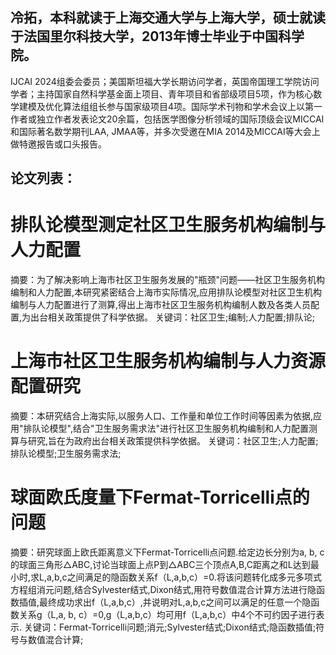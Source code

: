 ## 冷拓，本科就读于上海交通大学与上海大学，硕士就读于法国里尔科技大学，2013年博士毕业于中国科学院。
IJCAI 2024组委会委员；美国斯坦福大学长期访问学者，英国帝国理工学院访问学者；主持国家自然科学基金面上项目、青年项目和省部级项目5项，作为核心数学建模及优化算法组组长参与国家级项目4项。国际学术刊物和学术会议上以第一作者或独立作者发表论文20余篇，包括医学图像分析领域的国际顶级会议MICCAI和国际著名数学期刊LAA, JMAA等，并多次受邀在MIA 2014及MICCAI等大会上做特邀报告或口头报告。

## 论文列表：
# 排队论模型测定社区卫生服务机构编制与人力配置
摘要：为了解决影响上海市社区卫生服务发展的"瓶颈"问题——社区卫生服务机构编制和人力配置,本研究紧密结合上海市实际情况,应用排队论模型对社区卫生机构编制与人力配置进行了测算,得出上海市社区卫生服务机构编制人数及各类人员配置,为出台相关政策提供了科学依据。 
关键词：社区卫生;编制;人力配置;排队论;

# 上海市社区卫生服务机构编制与人力资源配置研究
摘要：本研究结合上海实际,以服务人口、工作量和单位工作时间等因素为依据,应用"排队论模型",结合"卫生服务需求法"进行社区卫生服务机构编制和人力配置测算与研究,旨在为政府出台相关政策提供科学依据。 
关键词：社区卫生;人力配置;排队论模型;卫生服务需求法;

# 球面欧氏度量下Fermat-Torricelli点的问题
摘要：研究球面上欧氏距离意义下Fermat-Torricelli点问题.给定边长分别为a, b, c的球面三角形△ABC,讨论当球面上点P到△ABC三个顶点A,B,C距离之和L达到最小时,求L,a,b,c之间满足的隐函数关系f（L,a,b,c）=0.将该问题转化成多元多项式方程组消元问题,结合Sylvester结式,Dixon结式,用符号数值混合计算方法进行隐函数插值,最终成功求出f（L,a,b,c）,并说明对L,a,b,c之间可以满足的任意一个隐函数关系g（L,a, b, c）=0,g（L,a,b,c）均可用f（L,a,b,c）中4个不可约因子进行表示. 
关键词：Fermat-Torricelli问题;消元;Sylvester结式;Dixon结式;隐函数插值;符号与数值混合计算;